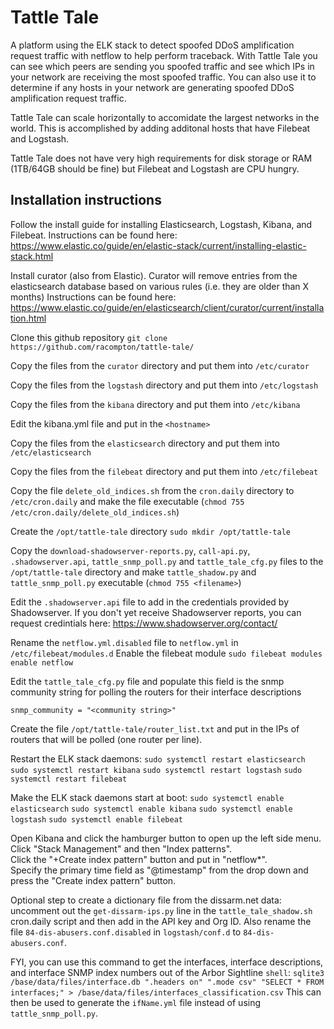 # Tattle Tale
A platform using the ELK stack to detect spoofed DDoS amplification request traffic with netflow to help perform traceback.  With Tattle Tale you can see which peers are sending you spoofed traffic and see which IPs in your network are receiving the most spoofed traffic.  You can also use it to determine if any hosts in your network are generating spoofed DDoS amplification request traffic.

Tattle Tale can scale horizontally to accomidate the largest networks in the world.  This is accomplished by adding additonal hosts that have Filebeat and Logstash.

Tattle Tale does not have very high requirements for disk storage or RAM (1TB/64GB should be fine) but Filebeat and Logstash are CPU hungry.  

## Installation instructions
Follow the install guide for installing Elasticsearch, Logstash, Kibana, and Filebeat.  Instructions can be found here: https://www.elastic.co/guide/en/elastic-stack/current/installing-elastic-stack.html

Install curator (also from Elastic).  Curator will remove entries from the elasticsearch database based on various rules (i.e. they are older than X months) Instructions can be found here: https://www.elastic.co/guide/en/elasticsearch/client/curator/current/installation.html

Clone this github repository `git clone https://github.com/racompton/tattle-tale/`

Copy the files from the `curator` directory and put them into `/etc/curator`

Copy the files from the `logstash` directory and put them into `/etc/logstash`

Copy the files from the `kibana` directory and put them into `/etc/kibana`

Edit the kibana.yml file and put in the `<hostname>`
  
Copy the files from the `elasticsearch` directory and put them into `/etc/elasticsearch`

Copy the files from the `filebeat` directory and put them into `/etc/filebeat`

Copy the file `delete_old_indices.sh` from the `cron.daily` directory to `/etc/cron.daily` and make the file executable (`chmod 755 /etc/cron.daily/delete_old_indices.sh`)

Create the `/opt/tattle-tale` directory `sudo mkdir /opt/tattle-tale`

Copy the `download-shadowserver-reports.py`, `call-api.py`, `.shadowserver.api`, `tattle_snmp_poll.py` and `tattle_tale_cfg.py` files to the `/opt/tattle-tale` directory and make `tattle_shadow.py` and `tattle_snmp_poll.py` executable (`chmod 755 <filename>`)

Edit the `.shadowserver.api` file to add in the credentials provided by Shadowserver.  If you don't yet receive Shadowserver reports, you can request credintials here: https://www.shadowserver.org/contact/

Rename the `netflow.yml.disabled` file to `netflow.yml` in `/etc/filebeat/modules.d`
Enable the filebeat module `sudo filebeat modules enable netflow` 

Edit the `tattle_tale_cfg.py` file and populate this field is the snmp community string for polling the routers for their interface descriptions

`snmp_community = "<community string>"`


Create the file `/opt/tattle-tale/router_list.txt` and put in the IPs of routers that will be polled (one router per line). 


Restart the ELK stack daemons:
`sudo systemctl restart elasticsearch`
`sudo systemctl restart kibana`
`sudo systemctl restart logstash`
`sudo systemctl restart filebeat`

Make the ELK stack daemons start at boot:
`sudo systemctl enable elasticsearch`
`sudo systemctl enable kibana`
`sudo systemctl enable logstash`
`sudo systemctl enable filebeat`

Open Kibana and click the hamburger button to open up the left side menu.  Click "Stack Management" and then "Index patterns".  
Click the "+Create index pattern" button and put in "netflow*".  
Specify the primary time field as "@timestamp" from the drop down and press the "Create index pattern" button.

Optional step to create a dictionary file from the dissarm.net data: uncomment out the `get-dissarm-ips.py` line in the `tattle_tale_shadow.sh` cron.daily script and then add in the API key and Org ID. Also rename the file `84-dis-abusers.conf.disabled` in `logstash/conf.d` to `84-dis-abusers.conf`.

FYI, you can use this command to get the interfaces, interface descriptions, and interface SNMP index numbers out of the Arbor Sightline `shell`: `sqlite3 /base/data/files/interface.db ".headers on" ".mode csv" "SELECT * FROM interfaces;" > /base/data/files/interfaces_classification.csv`  This can then be used to generate the `ifName.yml` file instead of using `tattle_snmp_poll.py`.
